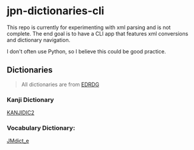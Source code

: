 # jpn-dictionaries-cli
This repo is currently for experimenting with xml parsing and is not complete. The end goal is to have a CLI app that features xml conversions and dictionary navigation.

I don't often use Python, so I believe this could be good practice.

## Dictionaries
> All dictionaries are from [EDRDG](https://www.edrdg.org/wiki/index.php/Main_Page)

### Kanji Dictionary
[KANJIDIC2](http://www.edrdg.org/wiki/index.php/KANJIDIC_Project#Introduction)

### Vocabulary Dictionary: 
[JMdict_e](http://www.edrdg.org/wiki/index.php/JMdict-EDICT_Dictionary_Project#CURRENT_VERSION_&_DOWNLOAD)